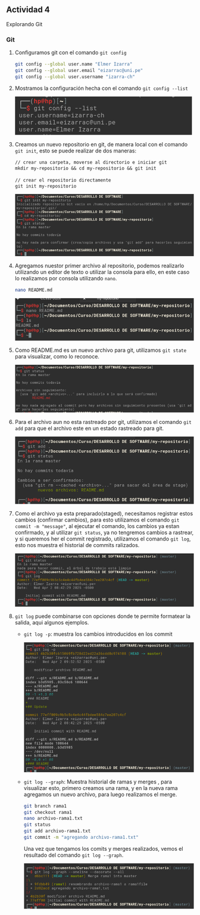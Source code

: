## Actividad 4

Explorando Git

### Git

1. Configuramos git con el comando `git config`

    ```bash
    git config --global user.name "Elmer Izarra"
    git config --global user.email "eizarrac@uni.pe"
    git config --global user.username "izarra-ch"
    ```

2. Mostramos la configuración hecha con el comando `git config --list`

    ![alt text](images/image.png)

3. Creamos un nuevo repositorio en git, de manera local con el comando `git init`, esto se puede realizar de dos maneras:

    ```
    // crear una carpeta, moverse al directorio e iniciar git
    mkdir my-repositorio && cd my-repositorio && git init

    // crear el repositorio directamente
    git init my-repositorio
    ```

    ![alt text](images/image-1.png)

4. Agregamos nuestor primer archivo al repositorio, podemos realizarlo utilizando un editor de texto o utilizar la consola para ello, en este caso lo realizamos por consola utilizando `nano`.

    ```bash
    nano README.md
    ```

    ![alt text](images/image-2.png)

5. Como README.md es un nuevo archivo para git, utilizamos `git state` para visualizar, como lo reconoce.

    ![alt text](images/image-3.png)

6. Para el archivo aun no esta rastreado por git, utilizamos el comando `git add` para que el archivo este en un estado rastreado para git.

    ![alt text](images/image-4.png)

7. Como el archivo ya esta preparado(staged), necesitamos registrar estos cambios (confirmar cambios), para esto utilizamos el comando `git commit -m "message"`, al ejecutar el comando, los cambios ya estan confirmado, y al utilizar `git status`, ya no tengremos cambios a rastrear, y si queremos her el commit registrado, utilizamos el comando `git log`, esto nos muestra el historial de commits ralizados.

    ![alt text](images/image-5.png)

8. `git log` puede combinarse con opciones donde te permite formatear la salida, aqui algunos ejemplos.

    - `git log -p`: muestra los cambios introducidos en los commit

      ![alt text](images/image-6.png)

    - `git log --graph`: Muestra historial de ramas y merges , para visualizar esto, primero creamos una rama, y en la nueva rama agregamos un nuevo archivo, para luego realizamos el merge.

      ```bash
      git branch rama1
      git checkout rama1
      nano archivo-rama1.txt
      git status
      git add archivo-rama1.txt
      git commit -m "agregando archivo-rama1.txt"
      ```

      Una vez que tengamos los comits y merges realizados, vemos el resultado del comando `git log --graph`.

      ![alt text](images/image-7.png)
     
